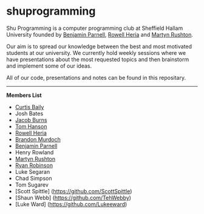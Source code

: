 shuprogramming
==============

Shu Programming is a computer programming club at Sheffield Hallam University founded by [Benjamin Parnell](https://github.com/benjaminparnell), [Rowell Heria](https://github.com/rowellheria) and [Martyn Rushton](https://github.com/martynrushton).


Our aim is to spread our knowledge between the best and most motivated students at our university. We currently hold weekly sessions where we have presentations about the most requested topics and then brainstorm and implement some of our ideas.


All of our code, presentations and notes can be found in this repositary.

---
__Members List__
- [Curtis Baily](https://github.com/CurtisBaily)
- Josh Bates
- [Jacob Burns](https://github.com/jacobburns)
- [Tom Hanson](https://github.com/iTomHanson)
- [Rowell Heria](https://github.com/rowellheria)
- [Brandon Murdoch](https://github.com/Bammurdo)
- [Benjamin Parnell](https://github.com/benjaminparnell)
- Henry Rowland
- [Martyn Rushton](https://github.com/martynrushton)
- [Ryan Robinson](https://github.com/RyRobo)
- Luke Segaran
- Chad Simpson
- Tom Sugarev
- [Scott Spittle] (https://github.com/ScottSpittle)
- [Shaun Webb] (https://github.com/TehWebby)
- [Luke Ward] (https://github.com/Lukeeward)
